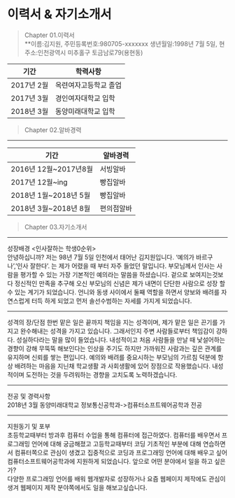 # 이력서 & 자기소개서

> Chapter 01.이력서<br>
**이름:김지원, 주민등록번호:980705-xxxxxxx 생년월일:1998년 7월 5일, 현주소:인천광역시 미추홀구 토금남로79(용현동)

|기간|학력사항|
|---|---|
|2017년 2월|옥련여자고등학교 졸업|
|2017년 3월|경인여자대학교 입학|
|2018년 3월|동양미래대학교 입학|

> Chapter 02.알바경력

***
|기간|알바경력|
|---|---|
|2016년 12월~2017년8월|서빙알바|
|2017년 12월~ing|빵집알바|
|2018년 1월~2018년 5월|빵집알바|
|2018년 3월~2018년 8월|편의점알바|

> Chapter 03.자기소개서<br>
***
성장배경
<인사잘하는 학생0순위><br>
안녕하십니까? 저는 98년 7월 5일 인천에서 태어난 김지원입니다. ‘예의가 바르구나’,’인사 잘한다’. 는 제가 어렸을 때 부터 자주 들었던 말입니다. 부모님께서 인사는 사람을 평가할 수 있는 가장 기본적인 예의라는 말씀을 하셨습니다. 겉으로 보여지는것보다 정신적인 만족을 추구해 오신 부모님의 신념은 제가 내면이 단단한 사람으로 성장 할 수 있는 계기가 되었습니다. 언니와 동생 사이에서 둘째 역할을 하면서 양보와 배려를 자연스럽게 터득 하게 되었고 먼저 솔선수범하는 자세를 가지게 되었습니다.  
***
성격의 장/단점
한번 맡은 일은 끝까지 책임을 지는 성격이며, 제가 맡은 일은 끈기를 가지고 완수해내는 성격을 가지고 있습니다. 그래서인지 주변 사람들로부터 책임감이 강하다. 성실하다라는 말을 많이 들었습니다. 
내성적이고 처음 사람들을 만날 때 낯설어하는 경향이 강해 무뚝뚝 해보인다는 인상을 주기도 하지만 가까워진 사람과는 깊은 관계를 유지하며 신뢰를 쌓는 편입니다. 예의와 배려를 중요시하는 부모님의 가르침 덕분에 항상 배려하는 마음을 지닌채 학교생활 과 사회생활에 있어 장점으로 작용했습니다.
내성적이며 도전하는 것을 두려워하는 경향을 고치도록 노력하겠습니다.
***
전공 및 경력사항<br>
2018년 3월 동양미래대학교 정보통신공학과->컴퓨터소프트웨어공학과 전공
***
지원동기 및 포부<br>
초등학교때부터 방과후 컴퓨터 수업을 통해 컴퓨터에 접근하였다. 컴퓨터를 배우면서 프로그래밍 언어에 대해 궁금해졌고 고등학교때부터 코딩 기초적인 부분에 대해 연습하면서 컴퓨터쪽으로 관심이 생겼고 집중적으로 코딩과 프로그래밍 언어에 대해 배우고 싶어 컴퓨터소프트웨어공학과에 지원하게 되었습니다. 
앞으로 어떤 분야에서 일을 하고 싶은가?<br>
다양한 프로그래밍 언어를 배워 웹개발자로 성장하거나 요즘 웹페이지 제작에도 관심이 생겨 웹페이지 제작 분야쪽에서도 일을 해보고싶습니다.
